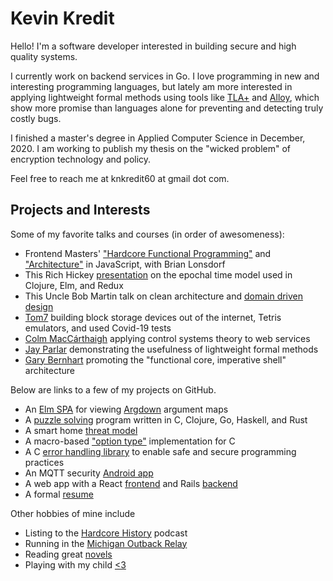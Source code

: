# Kevin Kredit

Hello! I'm a software developer interested in building secure and high quality systems.

I currently work on
backend services in Go. I love programming in new and interesting programming languages, but lately am more interested
in applying lightweight formal methods using tools like [TLA+](https://lamport.azurewebsites.net/tla/tla.html) and
[Alloy](http://alloytools.org/), which show more promise than languages alone for preventing and detecting truly costly 
bugs.

I finished a master's degree in Applied Computer Science in December, 2020. I am working to publish my thesis on the
"wicked problem" of encryption technology and policy.

Feel free to reach me at knkredit60 at gmail dot com.

## Projects and Interests

Some of my favorite talks and courses (in order of awesomeness):

- Frontend Masters' ["Hardcore Functional Programming"](https://frontendmasters.com/courses/hardcore-js-v2/) and
  ["Architecture"](https://frontendmasters.com/courses/hardcore-js-patterns/) in JavaScript, with Brian Lonsdorf
- This Rich Hickey
  [presentation](https://github.com/matthiasn/talk-transcripts/blob/master/Hickey_Rich/AreWeThereYet.md) on the epochal
  time model used in Clojure, Elm, and Redux
- This Uncle Bob Martin talk on clean architecture and
  [domain driven design](https://www.youtube.com/watch?v=o_TH-Y78tt4)
- [Tom7](https://www.youtube.com/watch?v=JcJSW7Rprio) building block storage devices out of the internet, Tetris emulators,
  and used Covid-19 tests
- [Colm MacCárthaigh](https://www.youtube.com/watch?v=O8xLxNje30M) applying control systems theory to web services
- [Jay Parlar](https://www.youtube.com/watch?v=FvNRlE4E9QQ) demonstrating the usefulness of lightweight formal methods
- [Gary Bernhart](https://www.destroyallsoftware.com/talks/boundaries) promoting the "functional core, imperative shell"
  architecture

Below are links to a few of my projects on GitHub.

- An [Elm SPA](https://github.com/kkredit/arg-viewer) for viewing [Argdown](https://argdown.org) argument maps
- A [puzzle solving](https://github.com/kkredit/scramble-squares-solvers) program written in C, Clojure, Go, Haskell, and Rust
- A smart home [threat model](https://github.com/kkredit/smart-home-threat-model)
- A macro-based ["option type"](https://github.com/kkredit/c_options) implementation for C
- A C [error handling library](https://github.com/kkredit/z_check) to enable safe and secure programming practices
- An MQTT security [Android app](https://github.com/kkredit/MQTT-sweeper-android)
- A web app with a React [frontend](https://github.com/kkredit/slp-therapy-tracker) and Rails
  [backend](https://github.com/kkredit/slp-therapy-tracker-backend)
- A formal [resume](https://raw.githubusercontent.com/kkredit/resume/master/example/example-resume.pdf)

Other hobbies of mine include

- Listing to the [Hardcore History](https://podcasts.apple.com/us/podcast/dan-carlins-hardcore-history/id173001861) podcast
- Running in the [Michigan Outback Relay](https://michiganoutbackrelay.com/)
- Reading great [novels](https://en.wikipedia.org/wiki/East_of_Eden_(novel))
- Playing with my child [<3](https://www.youtube.com/watch?v=9PhtxqKLvVc)

